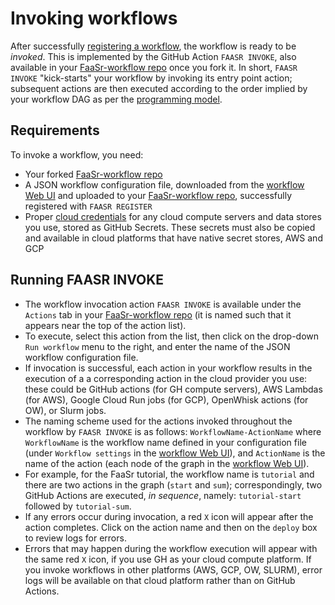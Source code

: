 # Invoking workflows

After successfully [registering a workflow], the workflow is ready to be _invoked_. This is implemented by the GitHub Action `FAASR INVOKE`, also available in your [FaaSr-workflow repo] once you fork it. In short, `FAASR INVOKE` "kick-starts" your workflow by invoking its entry point action; subsequent actions are then executed according to the order implied by your workflow DAG as per the [programming model].

## Requirements

To invoke a workflow, you need:

- Your forked [FaaSr-workflow repo]
- A JSON workflow configuration file, downloaded from the [workflow Web UI] and uploaded to your [FaaSr-workflow repo], successfully registered with `FAASR REGISTER`
- Proper [cloud credentials] for any cloud compute servers and data stores you use, stored as GitHub Secrets. These secrets must also be copied and available in cloud platforms that have native secret stores, AWS and GCP

## Running FAASR INVOKE

- The workflow invocation action `FAASR INVOKE` is available under the `Actions` tab in your [FaaSr-workflow repo] (it is named such that it appears near the top of the action list).
- To execute, select this action from the list, then click on the drop-down `Run workflow` menu to the right, and enter the name of the JSON workflow configuration file.
- If invocation is successful, each action in your workflow results in the execution of a a corresponding action in the cloud provider you use: these could be GitHub actions (for GH compute servers), AWS Lambdas (for AWS), Google Cloud Run jobs (for GCP), OpenWhisk actions (for OW), or Slurm jobs.
- The naming scheme used for the actions invoked throughout the workflow by `FAASR INVOKE` is as follows: `WorkflowName-ActionName` where `WorkflowName` is the workflow name defined in your configuration file (under `Workflow settings` in the [workflow Web UI]), and `ActionName` is the name of the action (each node of the graph in the [workflow Web UI]).
- For example, for the FaaSr tutorial, the workflow name is `tutorial` and there are two actions in the graph (`start` and `sum`); correspondingly, two GitHub Actions are executed, _in sequence_, namely: `tutorial-start` followed by `tutorial-sum`.
- If any errors occur during invocation, a red `X` icon will appear after the action completes. Click on the action name and then on the `deploy` box to review logs for errors.
- Errors that may happen during the workflow execution will appear with the same red `X` icon, if you use GH as your cloud compute platform. If you invoke workflows in other platforms (AWS, GCP, OW, SLURM), error logs will be available on that cloud platform rather than on GitHub Actions.

[workflow Web UI]: workflows.md
[cloud credentials]: credentials.md
[registering a workflow]: register_workflow.md
[FaaSr-workflow repo]: workflow_repo.md
[programming model]: prog_model.md
